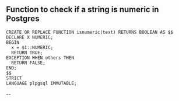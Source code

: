 ## Function to check if a string is numeric in Postgres

```
CREATE OR REPLACE FUNCTION isnumeric(text) RETURNS BOOLEAN AS $$
DECLARE X NUMERIC;
BEGIN
  x = $1::NUMERIC;
  RETURN TRUE;
EXCEPTION WHEN others THEN
  RETURN FALSE;
END;
$$
STRICT
LANGUAGE plpgsql IMMUTABLE;
```

--
